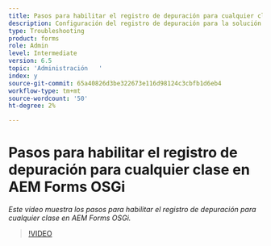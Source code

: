 ```yaml
---
title: Pasos para habilitar el registro de depuración para cualquier clase en AEM Forms OSGi
description: Configuración del registro de depuración para la solución de problemas de OSGi de AEM Forms
type: Troubleshooting
product: forms
role: Admin
level: Intermediate
version: 6.5
topic: 'Administración   '
index: y
source-git-commit: 65a40826d3be322673e116d98124c3cbfb1d6eb4
workflow-type: tm+mt
source-wordcount: '50'
ht-degree: 2%

---
```




# Pasos para habilitar el registro de depuración para cualquier clase en AEM Forms OSGi

*Este vídeo muestra los pasos para habilitar el registro de depuración para cualquier clase en AEM Forms OSGi.*

>[!VIDEO](https://video.tv.adobe.com/v/335521?quality=9&learn=on)